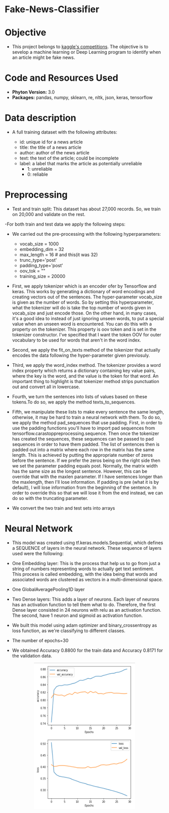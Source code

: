 # Fake-News-Classifier
# Objective

- This project belongs to [kaggle's competitions](https://www.kaggle.com/c/fake-news/data). The objective is to sevelop a machine learning or Deep Learning program to identify when an article might be fake news.


# Code and Resources Used

- **Phyton Version:** 3.0
- **Packages:** pandas, numpy, sklearn, re, nltk, json, keras, tensorflow

# Data description

- A full training dataset with the following attributes:

  - id: unique id for a news article
  - title: the title of a news article
  - author: author of the news article
  - text: the text of the article; could be incomplete
  - label: a label that marks the article as potentially unreliable
    - 1: unreliable
    - 0: reliable

# Preprocessing

- Test and train split: This dataset has about 27,000 records. So, we train on 20,000 and validate on the rest. 

-For both train and test data we apply the following steps:

  - We carried out the pre-processing with the following hyperparameters:
    - vocab_size = 1000 
    - embedding_dim = 32 
    - max_length = 16 # and this(it was 32)
    - trunc_type='post'
    - padding_type='post'
    - oov_tok = "<OOV>"
    - training_size = 20000
  
  - First, we apply tokenizer which is an encoder ofer by Tensorflow and keras. This works by generating a dictionary of word encodings and creating vectors out    of the sentences. The hyper-parameter vocab_size is given as the number of words. So by setting this hyperparameter, what the tokenizer will do is take the      top number of words given in vocab_size and just encode those. On the other hand, in many cases, it's a good idea to instead of just ignoring unseen words, to    put a special value when an unseen word is encountered. You can do this with a property on the tokenizer. This property is oov token and is set in the            tokenizer constructor. I've specified that I want the token OOV for outer vocabulary to be used for words that aren't in the word index.
  
  - Second, we apply the fit_on_texts method of the tokenizer that actually encodes the data following the hyper-parameter given previosuly. 
  
  - Third, we apply the word_index method. The tokenizer provides a word index property which returns a dictionary containing key value pairs, where the key is     the word, and the value is the token for that word. An important thing to highlight is that tokenizer method strips punctuation out and convert all in           lowercase.
  
  - Fourth, we turn the sentences into lists of values based on these tokens.To do so, we apply the method texts_to_sequences.
  
  - Fifth, we manipulate these lists to make every sentence the same length, otherwise, it may be hard to train a neural network with them. To do so, we apply      the method pad_sequences that use padding. First, in order to use the padding functions you'll have to import pad sequences from                                  tensorflow.carastoppreprocessing.sequence. Then once the tokenizer has created the sequences, these sequences can be passed to pad sequences in order to have    them padded. The list of sentences then is padded out into a matrix where each row in the matrix has the same length. This is achieved by putting the            appropriate number of zeros before the sentence. If we prefer the zeros being on the right side then we set the parameter padding equals post. Normally, the      matrix width has the same size as the longest sentence. However, this can be override that with the maxlen parameter. If I have sentences longer than the        maxlength, then I'll lose information. If padding is pre (what it is by default), I will lose information from the beginning of the sentence. In order to        override this so that we will lose it from the end instead, we can do so with the truncating parameter.
  
  - We convert the two train and test sets into arrays
 
 
# Neural Network
  
  - This model was created using tf.keras.models.Sequential, which defines a SEQUENCE of layers in the neural network. These sequence of layers used were the following:
  - One Embedding layer:  This is the process that help us to go from just a string of numbers representing words to actually get text sentiment. This process is     called embedding, with the idea being that words and associated words are clustered as vectors in a multi-dimensional space. 
  - One GlobalAveragePooling1D layer
  - Two Dense layers: This adds a layer of neurons. Each layer of neurons has an activation function to tell them what to do. Therefore, the first Dense layer       consisted in 24 neurons with relu as an activation function. The second, have 1 neuron and sigmoid as activation function. 

- We built this model using adam optimizer and binary_crossentropy as loss function, as we're classifying to different classes.

- The number of epochs=30

- We obtained Accuracy 0.8800 for the train data and Accuracy 0.8171 for the validation data.
  
 <p align="center">
  <img src="https://github.com/lilosa88/Sarcasm-detection/blob/main/Images/Screenshot%20from%202021-05-31%2016-10-14.png" width="320" height="460">
 </p>  
